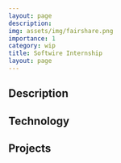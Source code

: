 ```yaml
---
layout: page
description: 
img: assets/img/fairshare.png
importance: 1
category: wip
title: Softwire Internship
layout: page
---
```


## Description



## Technology



## Projects 
